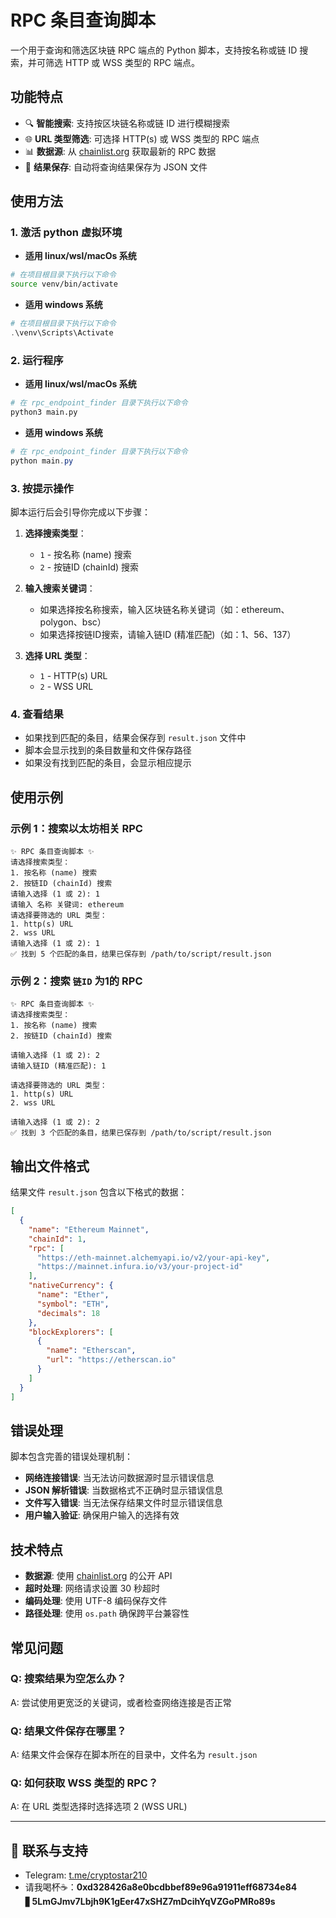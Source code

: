 # RPC 条目查询脚本

一个用于查询和筛选区块链 RPC 端点的 Python 脚本，支持按名称或链 ID 搜索，并可筛选 HTTP 或 WSS 类型的 RPC 端点。

## 功能特点

- 🔍 **智能搜索**: 支持按区块链名称或链 ID 进行模糊搜索
- 🌐 **URL 类型筛选**: 可选择 HTTP(s) 或 WSS 类型的 RPC 端点
- 📊 **数据源**: 从 [chainlist.org](https://chainlist.org) 获取最新的 RPC 数据
- 💾 **结果保存**: 自动将查询结果保存为 JSON 文件

## 使用方法

### 1. 激活 python 虚拟环境
- **适用 linux/wsl/macOs 系统**
```bash
# 在项目根目录下执行以下命令
source venv/bin/activate
```
- **适用 windows 系统**
```powershell
# 在项目根目录下执行以下命令
.\venv\Scripts\Activate
```
### 2. 运行程序
- **适用 linux/wsl/macOs 系统**
```bash
# 在 rpc_endpoint_finder 目录下执行以下命令
python3 main.py
```
- **适用 windows 系统**
```powershell
# 在 rpc_endpoint_finder 目录下执行以下命令
python main.py
```

### 3. 按提示操作

脚本运行后会引导你完成以下步骤：

1. **选择搜索类型**：
   - `1` - 按名称 (name) 搜索
   - `2` - 按链ID (chainId) 搜索

2. **输入搜索关键词**：
   - 如果选择按名称搜索，输入区块链名称关键词（如：ethereum、polygon、bsc）
   - 如果选择按链ID搜索，请输入链ID (精准匹配)（如：1、56、137）

3. **选择 URL 类型**：
   - `1` - HTTP(s) URL
   - `2` - WSS URL

### 4. 查看结果

- 如果找到匹配的条目，结果会保存到 `result.json` 文件中
- 脚本会显示找到的条目数量和文件保存路径
- 如果没有找到匹配的条目，会显示相应提示

## 使用示例

### 示例 1：搜索以太坊相关 RPC

```
✨ RPC 条目查询脚本 ✨
请选择搜索类型：
1. 按名称 (name) 搜索
2. 按链ID (chainId) 搜索
请输入选择 (1 或 2): 1
请输入 名称 关键词: ethereum
请选择要筛选的 URL 类型：
1. http(s) URL
2. wss URL
请输入选择 (1 或 2): 1
✅ 找到 5 个匹配的条目，结果已保存到 /path/to/script/result.json
```

### 示例 2：搜索 `链ID` 为1的 RPC

```
✨ RPC 条目查询脚本 ✨
请选择搜索类型：
1. 按名称 (name) 搜索
2. 按链ID (chainId) 搜索

请输入选择 (1 或 2): 2
请输入链ID (精准匹配): 1

请选择要筛选的 URL 类型：
1. http(s) URL
2. wss URL

请输入选择 (1 或 2): 2
✅ 找到 3 个匹配的条目，结果已保存到 /path/to/script/result.json
```

## 输出文件格式

结果文件 `result.json` 包含以下格式的数据：

```json
[
  {
    "name": "Ethereum Mainnet",
    "chainId": 1,
    "rpc": [
      "https://eth-mainnet.alchemyapi.io/v2/your-api-key",
      "https://mainnet.infura.io/v3/your-project-id"
    ],
    "nativeCurrency": {
      "name": "Ether",
      "symbol": "ETH",
      "decimals": 18
    },
    "blockExplorers": [
      {
        "name": "Etherscan",
        "url": "https://etherscan.io"
      }
    ]
  }
]
```

## 错误处理

脚本包含完善的错误处理机制：

- **网络连接错误**: 当无法访问数据源时显示错误信息
- **JSON 解析错误**: 当数据格式不正确时显示错误信息
- **文件写入错误**: 当无法保存结果文件时显示错误信息
- **用户输入验证**: 确保用户输入的选择有效

## 技术特点

- **数据源**: 使用 [chainlist.org](https://chainlist.org) 的公开 API
- **超时处理**: 网络请求设置 30 秒超时
- **编码处理**: 使用 UTF-8 编码保存文件
- **路径处理**: 使用 `os.path` 确保跨平台兼容性

## 常见问题

### Q: 搜索结果为空怎么办？
A: 尝试使用更宽泛的关键词，或者检查网络连接是否正常

### Q: 结果文件保存在哪里？
A: 结果文件会保存在脚本所在的目录中，文件名为 `result.json`

### Q: 如何获取 WSS 类型的 RPC？
A: 在 URL 类型选择时选择选项 2 (WSS URL)

---
## 💬 联系与支持
- Telegram: [t.me/cryptostar210](https://t.me/cryptostar210)
- 请我喝杯☕：**0xd328426a8e0bcdbbef89e96a91911eff68734e84** ▋**5LmGJmv7Lbjh9K1gEer47xSHZ7mDcihYqVZGoPMRo89s**